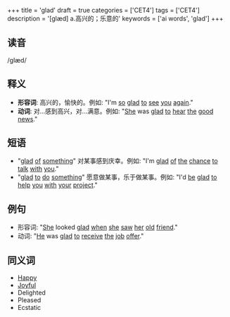 +++
title = 'glad'
draft = true
categories = ['CET4']
tags = ['CET4']
description = '[glæd] a.高兴的；乐意的'
keywords = ['ai words', 'glad']
+++

## 读音
/ɡlæd/

## 释义
- **形容词**: 高兴的，愉快的。例如: "I'm [so](/post/so/) [glad](/post/glad/) [to](/post/to/) [see](/post/see/) [you](/post/you/) [again](/post/again/)."
- **动词**: 对...感到高兴，对...满意。例如: "[She](/post/she/) was [glad](/post/glad/) [to](/post/to/) [hear](/post/hear/) [the](/post/the/) [good](/post/good/) [news](/post/news/)."

## 短语
- "[glad](/post/glad/) [of](/post/of/) [something](/post/something/)" 对某事感到庆幸。例如: "I'm [glad](/post/glad/) [of](/post/of/) [the](/post/the/) [chance](/post/chance/) [to](/post/to/) [talk](/post/talk/) [with](/post/with/) [you](/post/you/)."
- "[glad](/post/glad/) [to](/post/to/) [do](/post/do/) [something](/post/something/)" 愿意做某事，乐于做某事。例如: "I'd [be](/post/be/) [glad](/post/glad/) [to](/post/to/) [help](/post/help/) [you](/post/you/) [with](/post/with/) [your](/post/your/) [project](/post/project/)."

## 例句
- 形容词: "[She](/post/she/) looked [glad](/post/glad/) [when](/post/when/) [she](/post/she/) [saw](/post/saw/) [her](/post/her/) [old](/post/old/) [friend](/post/friend/)."
- 动词: "[He](/post/he/) was [glad](/post/glad/) [to](/post/to/) [receive](/post/receive/) [the](/post/the/) [job](/post/job/) [offer](/post/offer/)."

## 同义词
- [Happy](/post/happy/)
- [Joyful](/post/joyful/)
- Delighted
- Pleased
- Ecstatic
